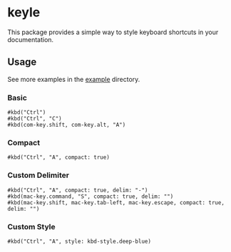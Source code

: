 # keyle

This package provides a simple way to style keyboard shortcuts in your
documentation.

## Usage

See more examples in the [example](./example) directory.

### Basic

``` typ
#kbd("Ctrl")
#kbd("Ctrl", "C")
#kbd(com-key.shift, com-key.alt, "A")
```

### Compact

``` typ
#kbd("Ctrl", "A", compact: true)
```

### Custom Delimiter

``` typ
#kbd("Ctrl", "A", compact: true, delim: "-")
#kbd(mac-key.command, "S", compact: true, delim: "")
#kbd(mac-key.shift, mac-key.tab-left, mac-key.escape, compact: true, delim: "")
```

### Custom Style

```typ
#kbd("Ctrl", "A", style: kbd-style.deep-blue)
```